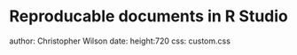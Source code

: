 Reproducable documents in R Studio
========================================================
author: Christopher Wilson
date: 
height:720
css: custom.css
